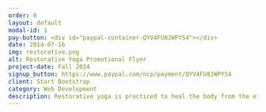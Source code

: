 ```yaml
---
order: 0
layout: default
modal-id: 1
pay-button: <div id="paypal-container-QYV4FU8JWPYS4"></div>
date: 2014-07-16
img: restorative.png
alt: Restorative Yoga Promotional Flyer
project-date: Fall 2024
signup_button: https://www.paypal.com/ncp/payment/QYV4FU8JWPYS4
client: Start Bootstrap
category: Web Development
description: Restorative yoga is practiced to heal the body from the effects of stress. Gentle poses are supported by props and held for several minutes. This hour will be quiet, soothing and incredibly relaxing. Join us for this journey toward health and vitality in mind and body. <br> <br> For questions or to pay in cash or check, email <b><a href="mailto:simplejoyyoga@gmail.com">SimpleJoyYoga@gmail.com</a></b>
---
```

